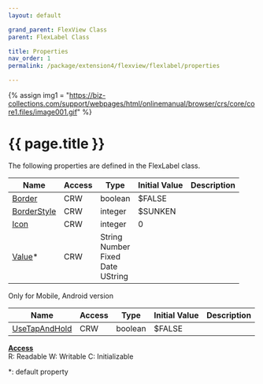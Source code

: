 ```yaml
---
layout: default

grand_parent: FlexView Class
parent: FlexLabel Class

title: Properties
nav_order: 1
permalink: /package/extension4/flexview/flexlabel/properties

---
```

{% assign img1 = "https://biz-collections.com/support/webpages/html/onlinemanual/browser/crs/core/core1.files/image001.gif" %}


# {{ page.title }}

The following properties are defined in the FlexLabel class.

|Name       | Access | Type   | Initial Value | Description |
|----------	|--------|--------|---------------|----------|
|[Border](/package/extension4/flexview/flexlabel/properties/border) | CRW | boolean | $FALSE | |
|[BorderStyle](/package/extension4/flexview/flexlabel/properties/borderstyle) | CRW | integer | $SUNKEN | |
|[Icon](/package/extension4/flexview/flexlabel/properties/icon) | CRW | integer | 0 | |
|[Value](/package/extension4/flexview/flexlabel/properties/value)* | CRW | String<br>Number<br>Fixed<br>Date<br>UString |  | |


Only for Mobile, Android version 

|Name       | Access | Type   | Initial Value | Description |
|----------	|--------|--------|---------------|----------|
|[UseTapAndHold](/package/extension4/flexview/flexlabel/properties/usetapandhold) | CRW | boolean | $FALSE | |

<u><b>Access</b></u><br>
R: Readable
W: Writable
C: Initializable

*: default property